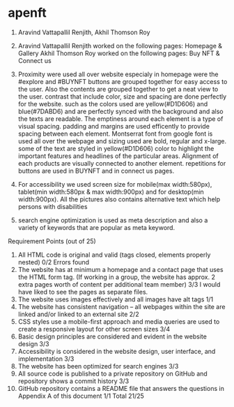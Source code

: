 # apenft

1. Aravind Vattapallil Renjith, Akhil Thomson Roy

2. Aravind Vattapallil Renjith worked on the following pages: Homepage & Gallery
   Akhil Thomson Roy worked on the following pages: Buy NFT & Connect us

3. Proximity were used all over website especialy in homepage were the #explore and #BUYNFT buttons are grouped together for easy access to the user. Also the contents
  are grouped together to get a neat view to the user.
    contrast that include color, size and spacing are done perfectly for the website. such as the colors used are yellow(#D1D606) and blue(#7DABD6) and are perfectly
  synced with the background and also the texts are readable. The emptiness around each element is a type of visual spacing. padding and margins are used efficently to provide
  spacing between each element.
    Montserrat font from google font is used all over the webpage and sizing used are bold, regular and x-large. some of the text are styled in yellow(#D1D606) color to
  highlight the important features and headlines of the particular areas.
    Alignment of each products are visually connected to another element.
    repetitions for buttons are used in BUYNFT and in connect us pages.

4.   For accessibility we used screen size for mobile(max width:580px), tablet(min width:580px & max width:900px) and for desktop(min width:900px). All the pictures
   also contains alternative text which help persons with disabilities

5. search engine optimization is used as meta description and also a variety of keywords that are popular as meta keyword.



Requirement	Points (out of 25)
1.	All HTML code is original and valid (tags closed, elements properly nested)
        0/2
        Errors found
2.	The website has at minimum a homepage and a contact page that uses the HTML form tag. (If working in a group, the website has approx. 2 extra pages worth of content per additional team member)
        3/3
        I would have liked to see the pages as separate files.
3.	The website uses images effectively and all images have alt tags
        1/1
4.	The website has consistent navigation – all webpages within the site are linked and/or linked to an external site
        2/2
5.	CSS styles use a mobile-first approach and media queries are used to create a responsive layout for other screen sizes
        3/4
6.	Basic design principles are considered and evident in the website design
        3/3
7.	Accessibility is considered in the website design, user interface, and implementation
        3/3
8.	The website has been optimized for search engines
        3/3
9.	All source code is published to a private repository on GitHub and repository shows a commit history
        3/3
10.	GitHub repository contains a README file that answers the questions in Appendix A of this document
        1/1
Total
        21/25
